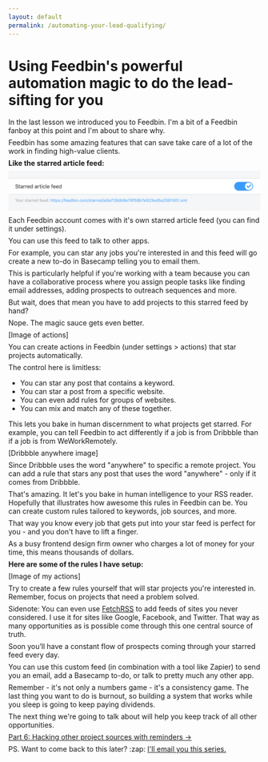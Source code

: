```yaml
---
layout: default
permalink: /automating-your-lead-qualifying/
---
```


<style>
p { margin: .5em 0; }
</style>

<div class="reading text-2xl text-grey-darkest leading-normal max-w-md mx-auto my-4" markdown="1">
	
<h1 class="leading-tight font-medium text-3xl pt-8 mt-8">Using Feedbin's powerful automation magic to do the lead-sifting for you</h1>

In the last lesson we introduced you to Feedbin. I'm a bit of a Feedbin fanboy at this point and I'm about to share why.

Feedbin has some amazing features that can save take care of a lot of the work in finding high-value clients.

**Like the starred article feed:**


<img src="/images/page-elements/feedbin-starred-article-feed.png" class="shadow-lg w-full rounded-lg mb-4">

Each Feedbin account comes with it's own starred article feed (you can find it under settings). 

You can use this feed to talk to other apps. 

For example, you can star any jobs you're interested in and this feed will go create a new to-do in Basecamp telling you to email them.

This is particularly helpful if you're working with a team because you can have a collaborative process where you assign people tasks like finding email addresses, adding prospects to outreach sequences and more.

But wait, does that mean you have to add projects to this starred feed by hand?

Nope. The magic sauce gets even better. 

[Image of actions]

You can create actions in Feedbin (under settings > actions) that star projects automatically. 

The control here is limitless:

- You can star any post that contains a keyword. 
- You can star a post from a specific website.
- You can even add rules for groups of websites.
- You can mix and match any of these together.

This lets you bake in human discernment to what projects get starred. For example, you can tell Feedbin to  act differently if a job is from Dribbble than if a job is from WeWorkRemotely.

[Dribbble anywhere image]

Since Dribbble uses the word "anywhere" to specific a remote project. You can add a rule that stars any post that uses the word "anywhere" - only if it comes from Dribbble.

That's amazing. It let's you bake in human intelligence to your RSS reader. Hopefully that illustrates how awesome this rules in Feedbin can be. You can create custom rules tailored to keywords, job sources, and more.

That way you know every job that gets put into your star feed is perfect for you - and you don't have to lift a finger. 

As a busy frontend design firm owner who charges a lot of money for your time, this means thousands of dollars.

**Here are some of the rules I have setup:**

[Image of my actions]

Try to create a few rules yourself that will star projects you're interested in. Remember, focus on projects that need a problem solved. 

Sidenote: You can even use [FetchRSS](http://fetchrss.com) to add feeds of sites you never considered. I use it for sites like Google, Facebook, and Twitter. That way as many opportunities as is possible come through this one central source of truth. 

Soon you’ll have a constant flow of prospects coming through your starred feed every day. 

You can use this custom feed (in combination with a tool like Zapier) to send you an email, add a Basecamp to-do, or talk to pretty much any other app.

Remember - it's not only a numbers game - it's a consistency game. The last thing you want to do is burnout, so building a system that works while you sleep is going to keep paying dividends.

The next thing we're going to talk about will help you keep track of all other opportunities.

<div class="mb-4">
	<a href="/hacks-for-cutting-down-lead-finding-time/" class="button font-semibold rounded-lg bg-blue text-white text-xl px-6 py-3 inline-block cursor-pointer text-center no-underline my-2 mt-4 hover:bg-blue-dark">Part 6: Hacking other project sources with reminders <span class="ml-2">&rarr;</span></a>
</div>

<p class="mb-8 text-xl text-grey-darker">PS. Want to come back to this later? :zap: <a href="/">I'll email you this series.</a></p>

</div>